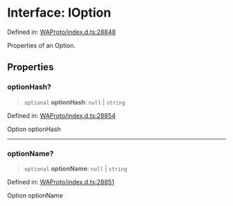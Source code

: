 # Interface: IOption

Defined in: [WAProto/index.d.ts:28848](https://github.com/Fokusdotid/Baileys/blob/abcb8d9f2160683543784d4a7641ec0f8c55ed7e/WAProto/index.d.ts#L28848)

Properties of an Option.

## Properties

### optionHash?

> `optional` **optionHash**: `null` \| `string`

Defined in: [WAProto/index.d.ts:28854](https://github.com/Fokusdotid/Baileys/blob/abcb8d9f2160683543784d4a7641ec0f8c55ed7e/WAProto/index.d.ts#L28854)

Option optionHash

***

### optionName?

> `optional` **optionName**: `null` \| `string`

Defined in: [WAProto/index.d.ts:28851](https://github.com/Fokusdotid/Baileys/blob/abcb8d9f2160683543784d4a7641ec0f8c55ed7e/WAProto/index.d.ts#L28851)

Option optionName
